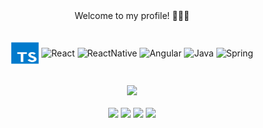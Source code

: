 <div align="center">
   Welcome to my profile! 👨🏻‍💻
</div>

<br>

<div style="display: inline_block" align="center"><br>
  <img align="center" alt="Typescript" height="35" width="45" src="https://raw.githubusercontent.com/devicons/devicon/master/icons/typescript/typescript-plain.svg">
  <img align="center" alt="React" height="35" width="45" src="https://cdn.worldvectorlogo.com/logos/react-2.svg">
  <img align="center" alt="ReactNative" height="35" width="45" src="https://cdn.worldvectorlogo.com/logos/react-native-1.svg">
  <img align="center" alt="Angular" height="35" width="45" src="https://cdn.worldvectorlogo.com/logos/angular-icon-1.svg">
  <img align="center" alt="Java" height="35" width="45" src="https://cdn.worldvectorlogo.com/logos/java-4.svg">
  <img align="center" alt="Spring" height="35" width="45" src="https://cdn.worldvectorlogo.com/logos/spring-3.svg">
</div>

<br>

<div align="center">
  <br>
  <img src="http://github-readme-streak-stats.herokuapp.com?user=arthurcarrermedeiros&theme=neon-dark&hide_border=true&background=DD272700" />
</div>

<br>

<div align="center"> 
  <a href="https://instagram.com/arthurcarrermedeiros" target="_blank"><img src="https://img.shields.io/badge/-Instagram-%23E4405F?style=for-the-badge&logo=instagram&logoColor=white" target="_blank"></a>
  <a href="http://discordapp.com/users/ArthurCarrer#0003" target="_blank"><img src="https://img.shields.io/badge/Discord-7289DA?style=for-the-badge&logo=discord&logoColor=white" target="_blank"></a> 
  <a href = "mailto:carrer.arthur@gmail.com"><img src="https://img.shields.io/badge/-Gmail-%23333?style=for-the-badge&logo=gmail&logoColor=white" target="_blank"></a>
  <a href="https://www.linkedin.com/in/arthur-carrer-medeiros" target="_blank"><img src="https://img.shields.io/badge/-LinkedIn-%230077B5?style=for-the-badge&logo=linkedin&logoColor=white" target="_blank"></a> 
</div>
